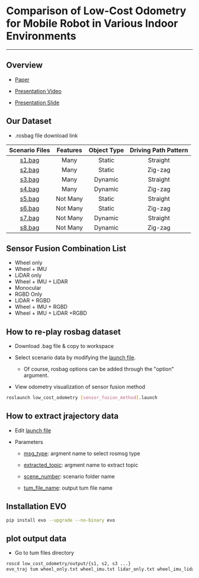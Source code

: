 # Comparison of Low-Cost Odometry for Mobile Robot in Various Indoor Environments

---

## Overview

- [Paper](https://github.com/SNU-SF4/low_cost_odometry/blob/master/docs/final_report.pdf)

- [Presentation Video](https://youtu.be/iK0QkvQVDcc)

- [Presentation Slide](https://github.com/SNU-SF4/low_cost_odometry/blob/master/docs/final_presentation.pdf)

## Our Dataset

- .rosbag file download link

| Scenario Files | Features | Object Type | Driving Path Pattern |
|:--------------:|:--------:|:-----------:|:--------------------:|
| [s1.bag](https://drive.google.com/file/d/1wzxDV77zRVn54Utbji_6kYGPARO9lEUA/view?usp=sharing) | Many | Static | Straight |
| [s2.bag](https://drive.google.com/file/d/1NdQNDeO9lAZSxGLSwATfnhGLFPFWQTwo/view?usp=sharing) | Many | Static | Zig-zag |
| [s3.bag](https://drive.google.com/file/d/1Z_XrhmLtkIxeywfYbzp9B9SXbCQKng2S/view?usp=sharing) | Many | Dynamic | Straight |
| [s4.bag](https://drive.google.com/file/d/1Mz33g9se3Gz_AfXxkszVqeF8Brn0HB8S/view?usp=sharing) | Many | Dynamic | Zig-zag |
| [s5.bag](https://drive.google.com/file/d/1yhdSs-YQiiyNVaIjRY0iPPceRBmjUaWg/view?usp=sharing) | Not Many | Static | Straight |
| [s6.bag](https://drive.google.com/file/d/1dNNRLzCfjIUs9eEikB_6pS679w0Aib02/view?usp=sharing) | Not Many | Static | Zig-zag |
| [s7.bag](https://drive.google.com/file/d/1wfo1uhe8xe8nkJTT9hZ1DhK6sDnqWsCg/view?usp=sharing) | Not Many | Dynamic | Straight |
| [s8.bag](https://drive.google.com/file/d/1WTiYG-9ADSSttW8-QoeQ1mMmT80McESL/view?usp=sharing) | Not Many | Dynamic | Zig-zag |

## Sensor Fusion Combination List

- Wheel only
- Wheel + IMU
- LiDAR only
- Wheel + IMU + LiDAR
- Monocular
- RGBD Only
- LiDAR + RGBD
- Wheel + IMU + RGBD
- Wheel + IMU + LiDAR +RGBD

## How to re-play rosbag dataset

- Download .bag file & copy to workspace

- Select scenario data by modifying the [launch file](https://github.com/SNU-SF4/low_cost_odometry/blob/master/launch/rosbag_play.launch).

  - Of course, rosbag options can be added through the "option" argument.

- View odometry visualization of sensor fusion method

```bash
roslaunch low_cost_odometry [sensor_fusion_method].launch
```

## How to extract jrajectory data

- Edit [launch file](https://github.com/SNU-SF4/low_cost_odometry/blob/master/launch/rosmsg_to_tum.launch)

- Parameters
  - [msg_type](https://github.com/SNU-SF4/low_cost_odometry/blob/master/launch/rosmsg_to_tum.launch#L20): argment name to select rosmsg type

  - [extracted_topic](https://github.com/SNU-SF4/low_cost_odometry/blob/master/launch/rosmsg_to_tum.launch#L21): argment name to extract topic

  - [scene_number](https://github.com/SNU-SF4/low_cost_odometry/blob/master/launch/rosmsg_to_tum.launch#L22): scenario folder name

  - [tum_file_name](https://github.com/SNU-SF4/low_cost_odometry/blob/master/launch/rosmsg_to_tum.launch#L22): output tum file name

## Installation EVO

```bash
pip install evo --upgrade --no-binary evo
```

## plot output data

- Go to tum files directory

```bash
roscd low_cost_odometry/output/{s1, s2, s3 ...}
evo_traj tum wheel_only.txt wheel_imu.txt lidar_only.txt wheel_imu_lidar.txt rgbd.txt wheel_imu_rgbd.txt lidar_rgbd.txt wheel_imu_lidar_rgbd.txt --plot
```
